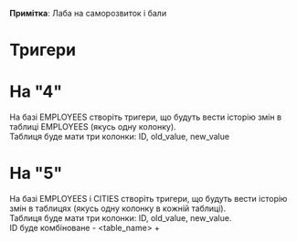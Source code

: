 **Примітка**: Лаба на саморозвиток і бали
# Тригери
# На "4" 
На базі EMPLOYEES створіть тригери, що будуть вести історію змін в таблиці EMPLOYEES (якусь одну колонку).<br>
Таблиця буде мати три колонки: ID, old_value, new_value

# На "5"
На базі EMPLOYEES і CITIES створіть тригери, що будуть вести історію змін в таблицях (якусь одну колонку в кожній таблиці).<br>
Таблиця буде мати три колонки: ID, old_value, new_value.<br>
ID буде комбіноване - <table_name> + <ID>
